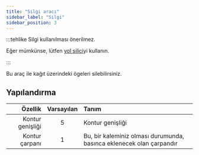 ```yaml
---
title: "Silgi aracı"
sidebar_label: "Silgi"
sidebar_position: 3
---
```



:::tehlike Silgi kullanılması önerilmez.

Eğer mümkünse, lütfen [yol silici](path_eraser)yi kullanın.

:::

Bu araç ile kağıt üzerindeki ögeleri silebilirsiniz.

## Yapılandırma

|          Özellik | Varsayılan | Tanım                                                                |
| ----------------:|:----------:|:-------------------------------------------------------------------- |
| Kontur genişliği |     5      | Kontur genişliği                                                     |
|   Kontur çarpanı |     1      | Bu, bir kaleminiz olması durumunda, basınca eklenecek olan çarpandır |
